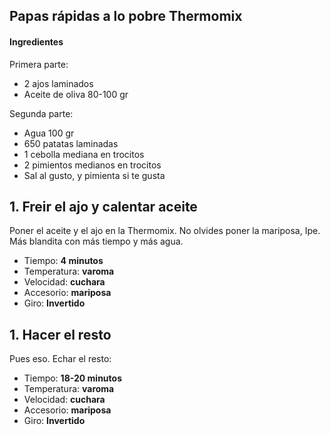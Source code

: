 ## Papas rápidas a lo pobre Thermomix

#### Ingredientes

Primera parte: 
* 2 ajos laminados
* Aceite de oliva 80-100 gr

Segunda parte:
* Agua 100 gr
* 650 patatas laminadas
* 1 cebolla mediana en trocitos
* 2 pimientos medianos en trocitos
* Sal al gusto, y pimienta si te gusta

## 1. Freir el ajo y calentar aceite

Poner el aceite y el ajo en la Thermomix. No olvides poner la mariposa, Ipe. Más blandita con más tiempo y más agua.

* Tiempo: **4 minutos** 
* Temperatura: **varoma**
* Velocidad: **cuchara**
* Accesorio: **mariposa**
* Giro: **Invertido**

## 1. Hacer el resto

Pues eso. Echar el resto:

* Tiempo: **18-20 minutos** 
* Temperatura: **varoma**
* Velocidad: **cuchara**
* Accesorio: **mariposa**
* Giro: **Invertido**
